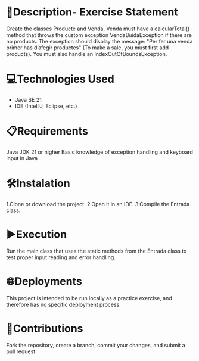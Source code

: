 # 📄Description- Exercise Statement

Create the classes Producte and Venda.
Venda must have a calcularTotal() method that throws the custom exception VendaBuidaException if there are no products.
The exception should display the message: "Per fer una venda primer has d’afegir productes" (To make a sale, you must first add products).
You must also handle an IndexOutOfBoundsException.


# 💻Technologies Used

- Java SE 21  
- IDE (IntelliJ, Eclipse, etc.)

# 📋Requirements

Java JDK 21 or higher
Basic knowledge of exception handling and keyboard input in Java

# 🛠️Instalation

1.Clone or download the project.
2.Open it in an IDE.
3.Compile the Entrada class.

# ▶️Execution

Run the main class that uses the static methods from the Entrada class to test proper input reading and error handling.

# 🌐Deployments

This project is intended to be run locally as a practice exercise, and therefore has no specific deployment process.

# 🤝Contributions

Fork the repository, create a branch, commit your changes, and submit a pull request.
